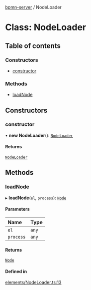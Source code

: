 [bpmn-server](../README.md) / NodeLoader

# Class: NodeLoader

## Table of contents

### Constructors

- [constructor](nodeloader.md#constructor)

### Methods

- [loadNode](nodeloader.md#loadnode)

## Constructors

### constructor

• **new NodeLoader**(): [`NodeLoader`](nodeloader.md)

#### Returns

[`NodeLoader`](nodeloader.md)

## Methods

### loadNode

▸ **loadNode**(`el`, `process`): [`Node`](node.md)

#### Parameters

| Name | Type |
| :------ | :------ |
| `el` | `any` |
| `process` | `any` |

#### Returns

[`Node`](node.md)

#### Defined in

[elements/NodeLoader.ts:13](https://github.com/bpmnServer/bpmn-server/blob/b56411b/src/elements/NodeLoader.ts#L13)
